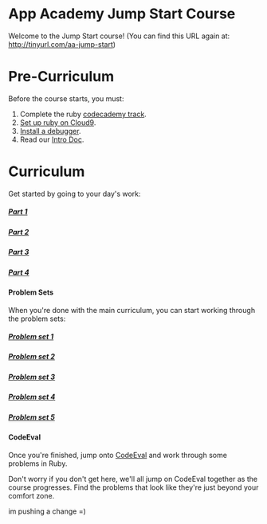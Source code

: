# App Academy Jump Start Course

Welcome to the Jump Start course!
(You can find this URL again at: http://tinyurl.com/aa-jump-start)

# Pre-Curriculum

Before the course starts, you must:

1. Complete the ruby [codecademy track][codecademy-ruby].
2. [Set up ruby on Cloud9][ruby-setup].
3. [Install a debugger][debugger-setup].
4. Read our [Intro Doc][intro-doc].

[codecademy-ruby]: https://www.codecademy.com/learn/ruby
[ruby-setup]: ./pre-curriculum/ruby-setup.md
[debugger-setup]: ./pre-curriculum/debugger-setup.md
[intro-doc]: ./pre-curriculum/intro.md


# Curriculum
Get started by going to your day's work:
##### [Part 1](./part1/part1.md)
##### [Part 2](./part2/part2.md)
##### [Part 3](./part3/part3.md)
##### [Part 4](./part4/part4.md)

#### Problem Sets

When you're done with the main curriculum, you can start working through the problem sets:
##### [Problem set 1](./problem-sets/problem-set-1.rb)
##### [Problem set 2](./problem-sets/problem-set-2.rb)
##### [Problem set 3](./problem-sets/problem-set-3.rb)
##### [Problem set 4](./problem-sets/problem-set-4.rb)
##### [Problem set 5](./problem-sets/problem-set-5.rb)


#### CodeEval
Once you're finished, jump onto [CodeEval](http://codeeval.com) and work through some problems in Ruby.

Don't worry if you don't get here, we'll all jump on CodeEval together as the course progresses.  Find the problems that look like they're just beyond your comfort zone.


im pushing a change =)
